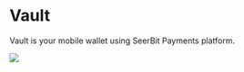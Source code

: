 # Vault
 Vault is your mobile wallet using SeerBit Payments platform.

![](https://github.com/iyinusa/vault/blog/main/assets/images/simple_checkout.gif)
